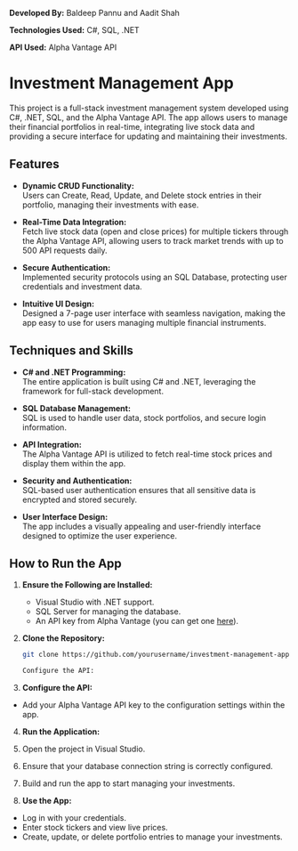 **Developed By:** Baldeep Pannu and Aadit Shah

**Technologies Used:** C#, SQL, .NET

**API Used:** Alpha Vantage API

# Investment Management App

This project is a full-stack investment management system developed using C#, .NET, SQL, and the Alpha Vantage API. The app allows users to manage their financial portfolios in real-time, integrating live stock data and providing a secure interface for updating and maintaining their investments.

## Features
- **Dynamic CRUD Functionality:**  
  Users can Create, Read, Update, and Delete stock entries in their portfolio, managing their investments with ease.
 
- **Real-Time Data Integration:**  
  Fetch live stock data (open and close prices) for multiple tickers through the Alpha Vantage API, allowing users to track market trends with up to 500 API requests daily.
 
- **Secure Authentication:**  
  Implemented security protocols using an SQL Database, protecting user credentials and investment data.
 
- **Intuitive UI Design:**  
  Designed a 7-page user interface with seamless navigation, making the app easy to use for users managing multiple financial instruments.

## Techniques and Skills
- **C# and .NET Programming:**  
  The entire application is built using C# and .NET, leveraging the framework for full-stack development.

- **SQL Database Management:**  
  SQL is used to handle user data, stock portfolios, and secure login information.

- **API Integration:**  
  The Alpha Vantage API is utilized to fetch real-time stock prices and display them within the app.

- **Security and Authentication:**  
  SQL-based user authentication ensures that all sensitive data is encrypted and stored securely.

- **User Interface Design:**  
  The app includes a visually appealing and user-friendly interface designed to optimize the user experience.

## How to Run the App
1. **Ensure the Following are Installed:**
   - Visual Studio with .NET support.
   - SQL Server for managing the database.
   - An API key from Alpha Vantage (you can get one [here](https://www.alphavantage.co/support/#api-key)).

2. **Clone the Repository:**
   ```bash
   git clone https://github.com/yourusername/investment-management-app.git

   Configure the API:

3. **Configure the API:**
- Add your Alpha Vantage API key to the configuration settings within the app.

4. **Run the Application:**
1. Open the project in Visual Studio.
2. Ensure that your database connection string is correctly configured.
3. Build and run the app to start managing your investments.

5. **Use the App:**
- Log in with your credentials.
- Enter stock tickers and view live prices.
- Create, update, or delete portfolio entries to manage your investments.
